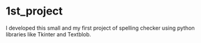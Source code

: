 # 1st_project
I developed this small and my first project of spelling checker using python libraries like Tkinter and Textblob. 
